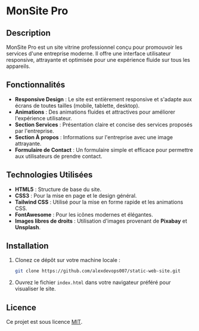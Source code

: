 # MonSite Pro

## Description
MonSite Pro est un site vitrine professionnel conçu pour promouvoir les services d'une entreprise moderne. Il offre une interface utilisateur responsive, attrayante et optimisée pour une expérience fluide sur tous les appareils.

## Fonctionnalités
- **Responsive Design** : Le site est entièrement responsive et s'adapte aux écrans de toutes tailles (mobile, tablette, desktop).
- **Animations** : Des animations fluides et attractives pour améliorer l'expérience utilisateur.
- **Section Services** : Présentation claire et concise des services proposés par l'entreprise.
- **Section À propos** : Informations sur l'entreprise avec une image attrayante.
- **Formulaire de Contact** : Un formulaire simple et efficace pour permettre aux utilisateurs de prendre contact.

## Technologies Utilisées
- **HTML5** : Structure de base du site.
- **CSS3** : Pour la mise en page et le design général.
- **Tailwind CSS** : Utilisé pour la mise en forme rapide et les animations CSS.
- **FontAwesome** : Pour les icônes modernes et élégantes.
- **Images libres de droits** : Utilisation d'images provenant de **Pixabay** et **Unsplash**.

## Installation
1. Clonez ce dépôt sur votre machine locale :
    ```bash
    git clone https://github.com/alexdevops007/static-web-site.git
    ```
2. Ouvrez le fichier `index.html` dans votre navigateur préféré pour visualiser le site.

## Licence
Ce projet est sous licence [MIT](https://opensource.org/licenses/MIT).
